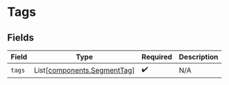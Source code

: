# Tags


## Fields

| Field                                                                | Type                                                                 | Required                                                             | Description                                                          |
| -------------------------------------------------------------------- | -------------------------------------------------------------------- | -------------------------------------------------------------------- | -------------------------------------------------------------------- |
| `tags`                                                               | List[[components.SegmentTag](../../models/components/segmenttag.md)] | :heavy_check_mark:                                                   | N/A                                                                  |
